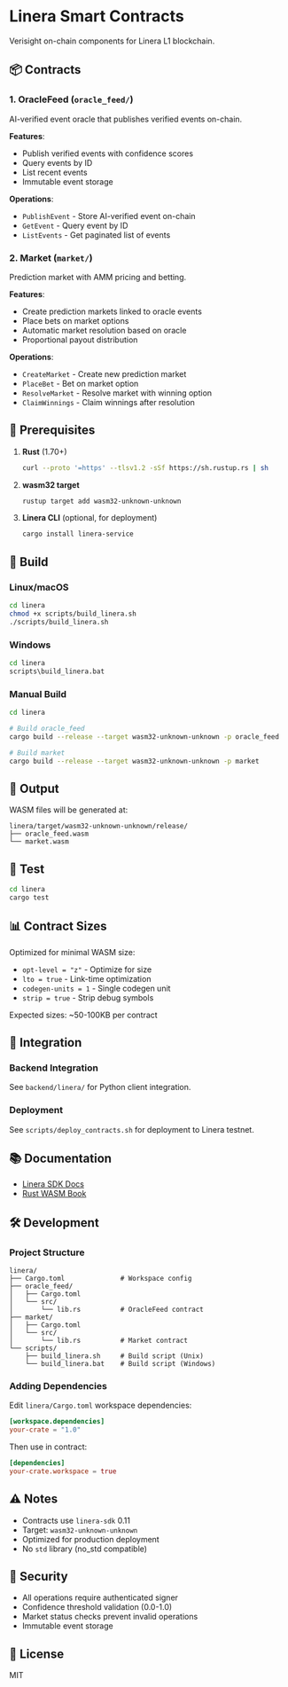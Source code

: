 # Linera Smart Contracts

Verisight on-chain components for Linera L1 blockchain.

## 📦 Contracts

### 1. OracleFeed (`oracle_feed/`)
AI-verified event oracle that publishes verified events on-chain.

**Features**:
- Publish verified events with confidence scores
- Query events by ID
- List recent events
- Immutable event storage

**Operations**:
- `PublishEvent` - Store AI-verified event on-chain
- `GetEvent` - Query event by ID
- `ListEvents` - Get paginated list of events

### 2. Market (`market/`)
Prediction market with AMM pricing and betting.

**Features**:
- Create prediction markets linked to oracle events
- Place bets on market options
- Automatic market resolution based on oracle
- Proportional payout distribution

**Operations**:
- `CreateMarket` - Create new prediction market
- `PlaceBet` - Bet on market option
- `ResolveMarket` - Resolve market with winning option
- `ClaimWinnings` - Claim winnings after resolution

## 🔧 Prerequisites

1. **Rust** (1.70+)
   ```bash
   curl --proto '=https' --tlsv1.2 -sSf https://sh.rustup.rs | sh
   ```

2. **wasm32 target**
   ```bash
   rustup target add wasm32-unknown-unknown
   ```

3. **Linera CLI** (optional, for deployment)
   ```bash
   cargo install linera-service
   ```

## 🚀 Build

### Linux/macOS
```bash
cd linera
chmod +x scripts/build_linera.sh
./scripts/build_linera.sh
```

### Windows
```cmd
cd linera
scripts\build_linera.bat
```

### Manual Build
```bash
cd linera

# Build oracle_feed
cargo build --release --target wasm32-unknown-unknown -p oracle_feed

# Build market
cargo build --release --target wasm32-unknown-unknown -p market
```

## 📁 Output

WASM files will be generated at:
```
linera/target/wasm32-unknown-unknown/release/
├── oracle_feed.wasm
└── market.wasm
```

## 🧪 Test

```bash
cd linera
cargo test
```

## 📊 Contract Sizes

Optimized for minimal WASM size:
- `opt-level = "z"` - Optimize for size
- `lto = true` - Link-time optimization
- `codegen-units = 1` - Single codegen unit
- `strip = true` - Strip debug symbols

Expected sizes: ~50-100KB per contract

## 🔗 Integration

### Backend Integration
See `backend/linera/` for Python client integration.

### Deployment
See `scripts/deploy_contracts.sh` for deployment to Linera testnet.

## 📚 Documentation

- [Linera SDK Docs](https://docs.linera.io/)
- [Rust WASM Book](https://rustwasm.github.io/docs/book/)

## 🛠️ Development

### Project Structure
```
linera/
├── Cargo.toml              # Workspace config
├── oracle_feed/
│   ├── Cargo.toml
│   └── src/
│       └── lib.rs          # OracleFeed contract
├── market/
│   ├── Cargo.toml
│   └── src/
│       └── lib.rs          # Market contract
└── scripts/
    ├── build_linera.sh     # Build script (Unix)
    └── build_linera.bat    # Build script (Windows)
```

### Adding Dependencies
Edit `linera/Cargo.toml` workspace dependencies:
```toml
[workspace.dependencies]
your-crate = "1.0"
```

Then use in contract:
```toml
[dependencies]
your-crate.workspace = true
```

## ⚠️ Notes

- Contracts use `linera-sdk` 0.11
- Target: `wasm32-unknown-unknown`
- Optimized for production deployment
- No `std` library (no_std compatible)

## 🔐 Security

- All operations require authenticated signer
- Confidence threshold validation (0.0-1.0)
- Market status checks prevent invalid operations
- Immutable event storage

## 📝 License

MIT
